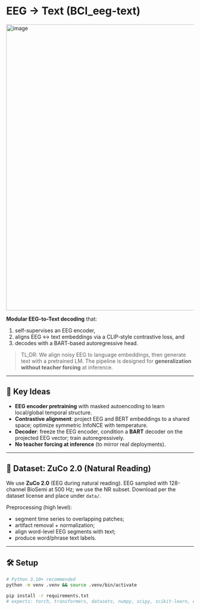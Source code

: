 # EEG → Text (BCI_eeg-text)

<img width="630" height="767" alt="image" src="https://github.com/user-attachments/assets/43718960-21b9-4707-ab79-769a30f302b4" />


**Modular EEG-to-Text decoding** that:
1) self-supervises an EEG encoder,  
2) aligns EEG ↔ text embeddings via a CLIP-style contrastive loss, and  
3) decodes with a BART-based autoregressive head.

> TL;DR: We align noisy EEG to language embeddings, then generate text with a pretrained LM. The pipeline is designed for **generalization without teacher forcing** at inference. 
---

## 🚀 Key Ideas
- **EEG encoder pretraining** with masked autoencoding to learn local/global temporal structure. 
- **Contrastive alignment**: project EEG and BERT embeddings to a shared space; optimize symmetric InfoNCE with temperature.  
- **Decoder**: freeze the EEG encoder, condition a **BART** decoder on the projected EEG vector; train autoregressively. 
- **No teacher forcing at inference** (to mirror real deployments). 

---

## 🧠 Dataset: ZuCo 2.0 (Natural Reading)
We use **ZuCo 2.0** (EEG during natural reading). EEG sampled with 128-channel BioSemi at 500 Hz; we use the NR subset. Download per the dataset license and place under `data/`. 

Preprocessing (high level):
- segment time series to overlapping patches;  
- artifact removal + normalization;  
- align word-level EEG segments with text;  
- produce word/phrase text labels.

---

## 🛠️ Setup
```bash
# Python 3.10+ recommended
python -m venv .venv && source .venv/bin/activate

pip install -r requirements.txt
# expects: torch, transformers, datasets, numpy, scipy, scikit-learn, einops, tqdm, matplotlib, wandb (optional)
